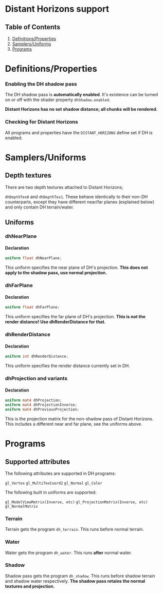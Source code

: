 # Distant Horizons support

## Table of Contents

1. [Definitions/Properties](#definitionsproperties)
2. [Samplers/Uniforms](#samplersuniforms)
3. [Programs](#programs)

# Definitions/Properties

### Enabling the DH shadow pass

The DH shadow pass is **automatically enabled**. It's existence can be turned on or off with the shader property `dhShadow.enabled`.

**Distant Horizons has no set shadow distance; all chunks will be rendered.**

### Checking for Distant Horizons

All programs and properties have the `DISTANT_HORIZONS` define set if DH is enabled.

# Samplers/Uniforms

## Depth textures

There are two depth textures attached to Distant Horizons;

`dhDepthTex0` and `dhDepthTex1`. These behave identically to their non-DH counterparts, except they have different near/far planes (explained below) and only contain DH terrain/water.

## Uniforms

### dhNearPlane

#### Declaration

```glsl
uniform float dhNearPlane;
```

This uniform specifies the near plane of DH's projection. **This does not apply to the shadow pass, use normal projection.**

### dhFarPlane

#### Declaration

```glsl
uniform float dhFarPlane;
```

This uniform specifies the far plane of DH's projection. **This is not the render distance! Use dhRenderDistance for that.**

### dhRenderDistance

#### Declaration

```glsl
uniform int dhRenderDistance;
```

This uniform specifies the render distance currently set in DH.

### dhProjection and variants

#### Declaration

```glsl
uniform mat4 dhProjection;
uniform mat4 dhProjectionInverse;
uniform mat4 dhPreviousProjection;
```

This is the projection matrix for the non-shadow pass of Distant Horizons. This includes a different near and far plane, see the uniforms above.

# Programs

## Supported attributes

The following attributes are supported in DH programs:

`gl_Vertex`
`gl_MultiTexCoord2`
`gl_Normal`
`gl_Color`

The following built in uniforms are supported:

`gl_ModelViewMatrix(Inverse, etc)`
`gl_ProjectionMatrix(Inverse, etc)`
`gl_NormalMatrix`

### Terrain

Terrain gets the program `dh_terrain`. This runs before normal terrain.

### Water

Water gets the program `dh_water`.  This runs **after** normal water.

### Shadow

Shadow pass gets the program `dh_shadow`. This runs before shadow terrain and shadow water respectively. **The shadow pass retains the normal textures and projection.**

